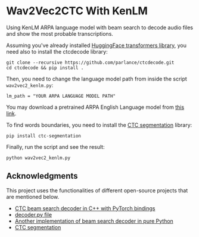 
# Wav2Vec2CTC With KenLM
Using KenLM ARPA language model with beam search to decode audio files and show the most probable transcriptions.

Assuming you've already installed [HuggingFace transformers library](https://github.com/huggingface/transformers), 
you need also to install the ctcdecode library:
```
git clone --recursive https://github.com/parlance/ctcdecode.git
cd ctcdecode && pip install .
```
Then, you need to change the language model path from inside the script `wav2vec2_kenlm.py`:
```
lm_path = "YOUR ARPA LANGUAGE MODEL PATH"
```
You may download a pretrained ARPA English Language model from [this link](https://kaldi-asr.org/models/m5).

To find words boundaries, you need to install the [CTC segmentation](https://github.com/lumaku/ctc-segmentation) library:
```
pip install ctc-segmentation
```

Finally, run the script and see the result:
```
python wav2vec2_kenlm.py
```

## Acknowledgments
 This project uses the functionalities of different open-source projects that are mentioned below.
* [CTC beam search decoder in C++ with PyTorch bindings](https://github.com/parlance/ctcdecode)
* [decoder.py file](https://github.com/SeanNaren/deepspeech.pytorch)
* [Another implementation of beam search decoder in pure Python](https://github.com/Wikidepia/wav2vec2-indonesian/blob/master/notebooks/kenlm-wav2vec2.ipynb)
* [CTC segmentation](https://github.com/lumaku/ctc-segmentation)